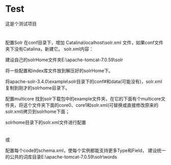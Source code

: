 ﻿# Test
这是个测试项目
#


配置Solr
在conf目录下，增加 Catalina\localhost\solr.xml 文件，如果conf文件夹下没有Catalina，新建它。
solr.xml内容：
<Context docBase="E:\apache-tomcat-7.0.59\webapps\solr.war" debug="0" crossContext="true" >
    <Environment name="solr/home" type="java.lang.String" value="E:\apache-tomcat-7.0.59\solr" override="true" />
</Context>


建设自己的solrHome文件夹E:\apache-tomcat-7.0.59\solr


将一些配置和index库文件放到解压好的solrHome下。

将apache-solr-3.4.0\example\solr目录下的conf#和data(可能没有)，solr.xml复制到刚才的solrhome目录下。

配置multicore
找到solr下载包中的example文件夹，在它的下面有个multicore文件夹，将这个文件夹下面的core0、core1和solr.xml(可替换或直接修改原来的solr.xml)拷贝到solrhome下面；

solrhome目录下的solr.xml文件进行配置
<cores adminPath="/admin/cores">  
   <core name="core0" instanceDir="core0" />  
   <core name="core1" instanceDir="core1" />  
</cores> 
或
<cores adminPath="/admin/cores">
  <core name="core0" instanceDir="core0">
    <property name="dataDir" value="/data/core0" />
  </core>
  <core name="core1" instanceDir="core1" >
    <property name="dataDir" value="/data/core1" />
  </core>
</cores>

配置每个code的schema.xml，使每个实例都能支持更多Type和Field，
建设统一的公共的词库目录E:\apache-tomcat-7.0.59\solr\words
